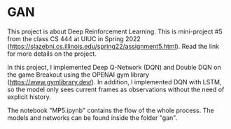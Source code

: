 # GAN

This project is about Deep Reinforcement Learning. This is mini-project #5 from the class CS 444 at UIUC in Spring 2022 (https://slazebni.cs.illinois.edu/spring22/assignment5.html). Read the link for more details on the project.

In this project, I implemented Deep Q-Network (DQN) and Double DQN on the game Breakout using the OPENAI gym library (https://www.gymlibrary.dev/).
In addition, I implemented DQN with LSTM, so the model only sees current frames as observations without the need of explicit history. 

The notebook "MP5.ipynb" contains the flow of the whole process. The models and networks can be found inside the folder "gan".
